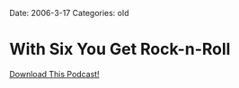 Date: 2006-3-17
Categories: old

# With Six You Get Rock-n-Roll

<a href="http://bluepear.org/podcasts/6_WithSixYouGetRock-n-Roll.mp3">Download This Podcast!</a>
